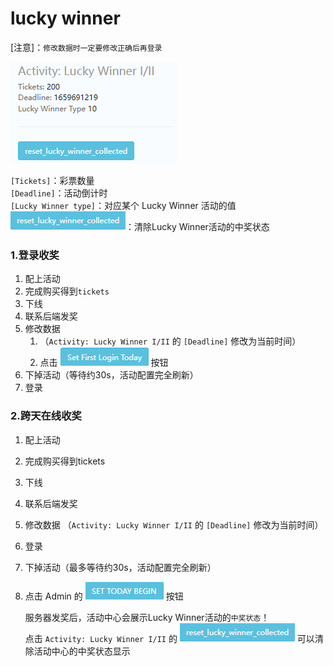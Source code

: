 [sflt]:images/sflt.png 
[stb]:images/stb.png "set today begin"
[rlwc]:images/rlwc.png "reset_lucky_winner_collected"
# lucky winner
   [注意]：`修改数据时一定要修改正确后再登录`

![Activity: Lucky Winner I/II](images/C_lucky_winner.png "lucky_winner数据图")  


`[Tickets]`：彩票数量<br>
`[Deadline]`：活动倒计时<br>
`[Lucky Winner type]`：对应某个 Lucky Winner 活动的值<br>
![rlwc]：清除Lucky Winner活动的中奖状态
### 1.登录收奖
 1. 配上活动
 2. 完成购买得到`tickets`
 3. 下线
 4. 联系后端发奖
 5. 修改数据
    1. （`Activity: Lucky Winner I/II` 的 `[Deadline]` 修改为当前时间）
    2. 点击 ![sflt] 按钮
 6. 下掉活动（等待约30s，活动配置完全刷新）
 7. 登录
### 2.跨天在线收奖
1. 配上活动
2. 完成购买得到tickets
3. 下线
4. 联系后端发奖
5. 修改数据 （`Activity: Lucky Winner I/II` 的 `[Deadline]` 修改为当前时间）
6. 登录
7. 下掉活动（最多等待约30s，活动配置完全刷新）
8. 点击 Admin 的 ![stb] 按钮  


   服务器发奖后，活动中心会展示Lucky Winner活动的`中奖状态`！  
   点击 `Activity: Lucky Winner I/II` 的 ![rlwc] 可以清除活动中心的中奖状态显示

